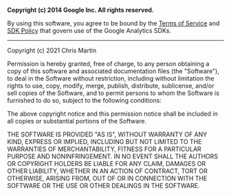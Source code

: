 **Copyright (c) 2014 Google Inc. All rights reserved.**

By using this software, you agree to be bound by the [Terms of Service](http://www.google.com/analytics/terms/us.html) and [SDK Policy](https://developers.google.com/analytics/devguides/collection/protocol/policy) that govern use of the Google Analytics SDKs.

---

Copyright (c) 2021 Chris Martin

Permission is hereby granted, free of charge, to any person obtaining a copy of this software and associated documentation files (the "Software"), to deal in the Software without restriction, including without limitation the rights to use, copy, modify, merge, publish, distribute, sublicense, and/or sell copies of the Software, and to permit persons to whom the Software is furnished to do so, subject to the following conditions:

The above copyright notice and this permission notice shall be included in all copies or substantial portions of the Software.

THE SOFTWARE IS PROVIDED "AS IS", WITHOUT WARRANTY OF ANY KIND, EXPRESS OR IMPLIED, INCLUDING BUT NOT LIMITED TO THE WARRANTIES OF MERCHANTABILITY, FITNESS FOR A PARTICULAR PURPOSE AND NONINFRINGEMENT. IN NO EVENT SHALL THE AUTHORS OR COPYRIGHT HOLDERS BE LIABLE FOR ANY CLAIM, DAMAGES OR OTHER LIABILITY, WHETHER IN AN ACTION OF CONTRACT, TORT OR OTHERWISE, ARISING FROM, OUT OF OR IN CONNECTION WITH THE SOFTWARE OR THE USE OR OTHER DEALINGS IN THE SOFTWARE.